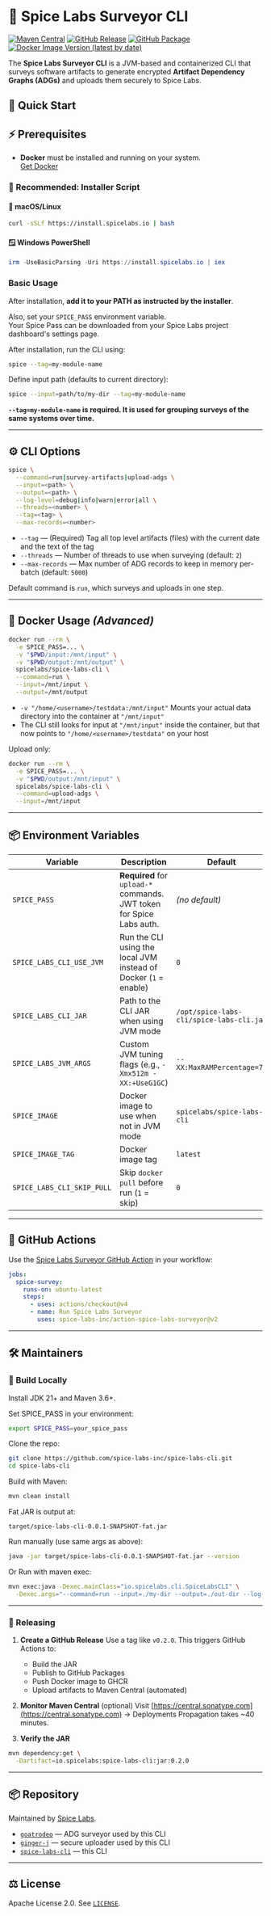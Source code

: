 # 🔩 Spice Labs Surveyor CLI

[![Maven Central](https://img.shields.io/maven-central/v/io.spicelabs/spice-labs-cli?label=Maven%20Central)](https://central.sonatype.com/artifact/io.spicelabs/spice-labs-cli)
[![GitHub Release](https://img.shields.io/github/v/release/spice-labs-inc/spice-labs-cli?label=GitHub%20Release)](https://github.com/spice-labs-inc/spice-labs-cli/releases)
[![GitHub Package](https://img.shields.io/badge/GitHub-Packages-blue?logo=github)](https://github.com/spice-labs-inc/spice-labs-cli/packages/)
[![Docker Image Version (latest by date)](https://img.shields.io/docker/v/spicelabs/spice-labs-cli?sort=date&label=Docker%20Hub)](https://hub.docker.com/r/spicelabs/spice-labs-cli)

The **Spice Labs Surveyor CLI** is a JVM-based and containerized CLI that surveys software artifacts to generate encrypted **Artifact Dependency Graphs (ADGs)** and uploads them securely to Spice Labs.


## 🚀 Quick Start

## ⚡️ Prerequisites

- **Docker** must be installed and running on your system.  
  [Get Docker](https://docs.docker.com/get-docker/)

### 🧪 Recommended: Installer Script

#### 🐧 macOS/Linux

```bash
curl -sSLf https://install.spicelabs.io | bash
```

#### 🪟 Windows PowerShell

```powershell
irm -UseBasicParsing -Uri https://install.spicelabs.io | iex
```

### Basic Usage

After installation, **add it to your PATH as instructed by the installer**.

Also, set your `SPICE_PASS` environment variable.  
Your Spice Pass can be downloaded from your Spice Labs project dashboard's settings page.

After installation, run the CLI using:
``` bash
spice --tag=my-module-name
```
Define input path (defaults to current directory):
```bash
spice --input=path/to/my-dir --tag=my-module-name
```
**`--tag=my-module-name` is required.  It is used for grouping surveys of the same systems over time.**

---

## ⚙️ CLI Options

```bash
spice \
  --command=run|survey-artifacts|upload-adgs \
  --input=<path> \
  --output=<path> \
  --log-level=debug|info|warn|error|all \
  --threads=<number> \
  --tag=<tag> \
  --max-records=<number>
```
- `--tag` — (Required) Tag all top level artifacts (files) with the current date and the text of the tag
- `--threads` — Number of threads to use when surveying (default: `2`)
- `--max-records` — Max number of ADG records to keep in memory per-batch (default: `5000`)

Default command is `run`, which surveys and uploads in one step.

---

## 🐳 Docker Usage _(Advanced)_

```bash
docker run --rm \
  -e SPICE_PASS=... \
  -v "$PWD/input:/mnt/input" \
  -v "$PWD/output:/mnt/output" \
  spicelabs/spice-labs-cli \
  --command=run \
  --input=/mnt/input \
  --output=/mnt/output
```
- `-v "/home/<username>/testdata:/mnt/input"` Mounts your actual data directory into the container at `"/mnt/input"`
- The CLI still looks for input at `"/mnt/input"` inside the container, but that now points to `"/home/<username>/testdata"` on your host

Upload only:

```bash
docker run --rm \
  -e SPICE_PASS=... \
  -v "$PWD/output:/mnt/input" \
  spicelabs/spice-labs-cli \
  --command=upload-adgs \
  --input=/mnt/input
```

---

## 📦 Environment Variables

| Variable                   | Description                                                          | Default                                  |
| -------------------------- | -------------------------------------------------------------------- | ---------------------------------------- |
| `SPICE_PASS`               | **Required** for `upload-*` commands. JWT token for Spice Labs auth. | _(no default)_                           |
| `SPICE_LABS_CLI_USE_JVM`   | Run the CLI using the local JVM instead of Docker (`1` = enable)     | `0`                                      |
| `SPICE_LABS_CLI_JAR`       | Path to the CLI JAR when using JVM mode                              | `/opt/spice-labs-cli/spice-labs-cli.jar` |
| `SPICE_LABS_JVM_ARGS`      | Custom JVM tuning flags (e.g., `-Xmx512m -XX:+UseG1GC`)              | `--XX:MaxRAMPercentage=75`               |
| `SPICE_IMAGE`              | Docker image to use when not in JVM mode                             | `spicelabs/spice-labs-cli`               |
| `SPICE_IMAGE_TAG`          | Docker image tag                                                     | `latest`                                 |
| `SPICE_LABS_CLI_SKIP_PULL` | Skip `docker pull` before run (`1` = skip)                           | `0`                                      |

---

## 🧩 GitHub Actions

Use the [Spice Labs Surveyor GitHub Action](https://github.com/spice-labs-inc/action-spice-labs-surveyor) in your workflow:

```yaml
jobs:
  spice-survey:
    runs-on: ubuntu-latest
    steps:
      - uses: actions/checkout@v4
      - name: Run Spice Labs Surveyor
        uses: spice-labs-inc/action-spice-labs-surveyor@v2

```

---

## 🛠️ Maintainers

### 🔨 Build Locally

Install JDK 21+ and Maven 3.6+.

Set SPICE_PASS in your environment:

```bash
export SPICE_PASS=your_spice_pass
```

Clone the repo:

```bash
git clone https://github.com/spice-labs-inc/spice-labs-cli.git
cd spice-labs-cli
```

Build with Maven:

```bash
mvn clean install
```

Fat JAR is output at:

```
target/spice-labs-cli-0.0.1-SNAPSHOT-fat.jar
```

Run manually (use same args as above):

```bash
java -jar target/spice-labs-cli-0.0.1-SNAPSHOT-fat.jar --version
```

Or Run with maven exec:

```bash
mvn exec:java -Dexec.mainClass="io.spicelabs.cli.SpiceLabsCLI" \
  -Dexec.args="--command=run --input=./my-dir --output=./out-dir --log-level=all"
```

---

### 🚀 Releasing

1. **Create a GitHub Release**
   Use a tag like `v0.2.0`. This triggers GitHub Actions to:

   - Build the JAR
   - Publish to GitHub Packages
   - Push Docker image to GHCR
   - Upload artifacts to Maven Central (automated)

2. **Monitor Maven Central** (optional)
   Visit [https://central.sonatype.com](https://central.sonatype.com) → Deployments
   Propagation takes ~40 minutes.

3. **Verify the JAR**

```bash
mvn dependency:get \
  -Dartifact=io.spicelabs:spice-labs-cli:jar:0.2.0
```

---

## 📦 Repository

Maintained by [Spice Labs](https://github.com/spice-labs-inc).

- [`goatrodeo`](https://github.com/spice-labs-inc/goatrodeo) — ADG surveyor used by this CLI
- [`ginger-j`](https://github.com/spice-labs-inc/ginger-j) — secure uploader used by this CLI
- [`spice-labs-cli`](https://github.com/spice-labs-inc/spice-labs-cli) — this CLI

---

## ⚖️ License

Apache License 2.0. See [`LICENSE`](LICENSE).
